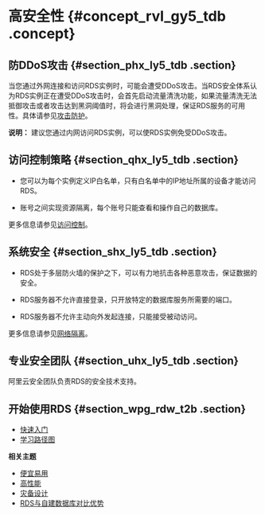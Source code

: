 # 高安全性 {#concept_rvl_gy5_tdb .concept}

## 防DDoS攻击 {#section_phx_ly5_tdb .section}

当您通过外网连接和访问RDS实例时，可能会遭受DDoS攻击。当RDS安全体系认为RDS实例正在遭受DDoS攻击时，会首先启动流量清洗功能，如果流量清洗无法抵御攻击或者攻击达到黑洞阈值时，将会进行黑洞处理，保证RDS服务的可用性。具体请参见[攻击防护](../../../../intl.zh-CN/安全白皮书/产品安全方案/攻击防护.md)。

**说明：** 建议您通过内网访问RDS实例，可以使RDS实例免受DDoS攻击。

## 访问控制策略 {#section_qhx_ly5_tdb .section}

-   您可以为每个实例定义IP白名单，只有白名单中的IP地址所属的设备才能访问RDS。

-   账号之间实现资源隔离，每个账号只能查看和操作自己的数据库。


更多信息请参见[访问控制](https://www.alibabacloud.com/help/doc-detail/53617.htm)。

## 系统安全 {#section_shx_ly5_tdb .section}

-   RDS处于多层防火墙的保护之下，可以有力地抗击各种恶意攻击，保证数据的安全。

-   RDS服务器不允许直接登录，只开放特定的数据库服务所需要的端口。

-   RDS服务器不允许主动向外发起连接，只能接受被动访问。


更多信息请参见[网络隔离](https://www.alibabacloud.com/help/doc-detail/53618.htm)。

## 专业安全团队 {#section_uhx_ly5_tdb .section}

阿里云安全团队负责RDS的安全技术支持。

## 开始使用RDS {#section_wpg_rdw_t2b .section}

-   [快速入门](../../../../intl.zh-CN/用户指南/快速入门.md)
-   [学习路径图](https://www.alibabacloud.com/getting-started/learningpath/rds)

**相关主题**

-   [便宜易用](intl.zh-CN/云数据库RDS简介/产品优势/便宜易用.md#)
-   [高性能](intl.zh-CN/云数据库RDS简介/产品优势/高性能.md#)
-   [灾备设计](intl.zh-CN/云数据库RDS简介/产品优势/灾备设计.md#)
-   [RDS与自建数据库对比优势](intl.zh-CN/云数据库RDS简介/产品优势/RDS与自建数据库对比优势.md#)

